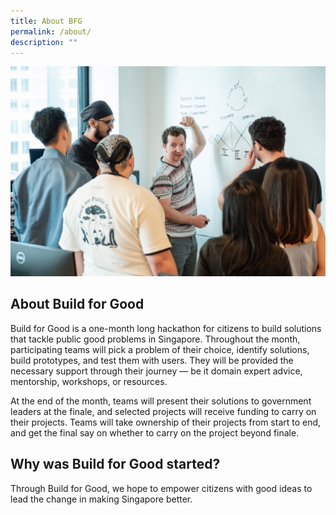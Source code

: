 ```yaml
---
title: About BFG
permalink: /about/
description: ""
---
```

![](/images/hackathon%204%20jan%20%20(46).jpg)
## **About Build for Good**

Build for Good is a one-month long hackathon for citizens to build solutions that tackle public good problems in Singapore. Throughout the month, participating teams will pick a problem of their choice, identify solutions, build prototypes, and test them with users. They will be provided the necessary support through their journey — be it domain expert advice, mentorship, workshops, or resources.

At the end of the month, teams will present their solutions to government leaders at the finale, and selected projects will receive funding to carry on their projects. Teams will take ownership of their projects from start to end, and get the final say on whether to carry on the project beyond finale. 

## **Why was Build for Good started?**

Through Build for Good, we hope to empower citizens with good ideas to lead the change in making Singapore better. 